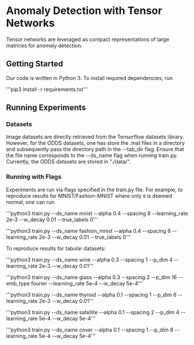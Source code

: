 # Anomaly Detection with Tensor Networks

Tensor networks are leveraged as compact representations of large matrices for
anomaly detection.

## Getting Started

Our code is written in Python 3. To install required dependencies, run

'''pip3 install -r requirements.txt'''

## Running Experiments

### Datasets

Image datasets are directly retrieved from the Tensorflow datasets library.
However, for the ODDS datasets, one has store the .mat files in a directory and
subsequently pass the directory path in the --tab_dir flag. Ensure that the file
name corresponds to the --ds_name flag when running train.py. Currently, the
ODDS datasets are stored in "./data/".

### Running with Flags

Experiments are run via flags specified in the train.py file. For example, to
reproduce results for MNIST/Fashion-MNIST where only `0` is deemed normal, one
can run

'''python3 train.py --ds_name mnist --alpha 0.4 --spacing 8 --learning_rate 2e-3
--w_decay 0.01 --true_labels 0'''

'''python3 train.py --ds_name fashion_mnist --alpha 0.4 --spacing 8
--learning_rate 2e-3 --w_decay 0.01 --true_labels 0'''

To reproduce results for tabular datasets:

'''python3 train.py --ds_name wine --alpha 0.3 --spacing 1 --p_dim 4
--learning_rate 2e-3 --w_decay 0.01'''

'''python3 train.py --ds_name glass --alpha 0.3 --spacing 2 --p_dim
16 --emb_type fourier --learning_rate 5e-4 --w_decay 5e-4'''

'''python3 train.py --ds_name thyroid --alpha 0.1 --spacing 1 --p_dim
6 --learning_rate 2e-3 --w_decay 0.01'''

'''python3 train.py --ds_name satellite --alpha 0.1 --spacing 2
--p_dim 4 --learning_rate 5e-4 --w_decay 5e-4'''

'''python3 train.py --ds_name cover --alpha 0.1 --spacing 1 --p_dim 8
--learning_rate 5e-4 --w_decay 5e-4'''
